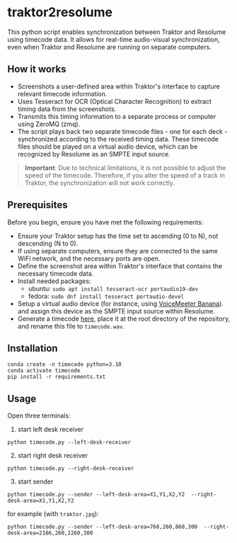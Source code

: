 # traktor2resolume

This python script enables synchronization between Traktor and Resolume using
timecode data. It allows for real-time audio-visual synchronization, even when
Traktor and Resolume are running on separate computers.

## How it works

- Screenshots a user-defined area within Traktor's interface to capture relevant
  timecode information.
- Uses Tesseract for OCR (Optical Character Recognition) to extract timing data
  from the screenshots.
- Transmits this timing information to a separate process or computer using ZeroMQ (zmq).
- The script plays back two separate timecode files - one for each deck - synchronized
  according to the received timing data. These timecode files should be played on a
  virtual audio device, which can be recognized by Resolume as an SMPTE input source.

> **Important**: Due to technical limitations, it is not possible to adjust the speed of
  the timecode. Therefore, if you alter the speed of a track in Traktor, the synchronization
  will not work correctly.

## Prerequisites

Before you begin, ensure you have met the following requirements:

- Ensure your Traktor setup has the time set to ascending (0 to N), not descending (N
  to 0).
- If using separate computers, ensure they are connected to the same WiFi network, and
  the necessary ports are open.
- Define the screenshot area within Traktor's interface that contains the
  necessary timecode data.
- Install needed packages:
  - ubuntu: `sudo apt install tesseract-ocr portaudio19-dev`
  - fedora: `sudo dnf install tesseract portaudio-devel`
- Setup a virtual audio device (for instance, using
  [VoiceMeeter Banana](https://vb-audio.com/Voicemeeter/banana.htm)). and assign this
  device as the SMPTE input source within Resolume.
- Generate a timecode [here](https://elteesee.pehrhovey.net), place it at the root
  directory of the repository, and rename this file to `timecode.wav`.

## Installation

```
conda create -n timecode python=3.10
conda activate timecode
pip install -r requirements.txt
```

## Usage

Open three terminals:

1. start left desk receiver
  ```
  python timecode.py --left-desk-receiver
  ```

2. start right desk receiver
  ```
  python timecode.py --right-desk-receiver
  ```

3. start sender
  ```
  python timecode.py --sender --left-desk-area=X1,Y1,X2,Y2  --right-desk-area=X1,Y1,X2,Y2
  ```

  for example (with `traktor.jpg`):
  ```
  python timecode.py --sender --left-desk-area=768,260,860,300  --right-desk-area=2166,260,2260,300
  ```

